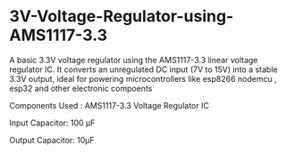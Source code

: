 # 3V-Voltage-Regulator-using-AMS1117-3.3
A basic 3.3V voltage regulator using the AMS1117-3.3 linear voltage regulator IC. It converts an unregulated DC input (7V to 15V) into a stable 3.3V output, ideal for powering microcontrollers like esp8266 nodemcu , esp32 and other electronic compoents

Components Used :
AMS1117-3.3 Voltage Regulator IC

Input Capacitor: 100 µF

Output Capacitor: 10µF
